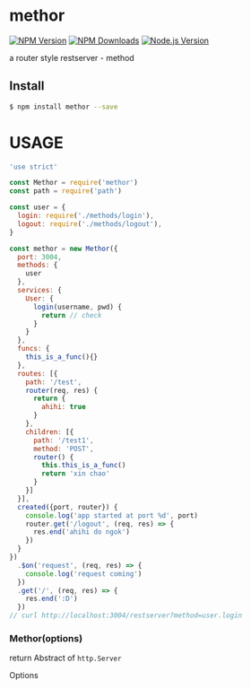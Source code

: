 # methor

[![NPM Version][npm-image]][npm-url]
[![NPM Downloads][downloads-image]][downloads-url]
[![Node.js Version][node-version-image]][node-version-url]

a router style restserver - method


## Install

```bash
$ npm install methor --save
```

# USAGE
```js
'use strict'

const Methor = require('methor')
const path = require('path')

const user = {
  login: require('./methods/login'),
  logout: require('./methods/logout'),
}

const methor = new Methor({
  port: 3004,
  methods: {
    user
  },
  services: {
    User: {
      login(username, pwd) {
        return // check
      }
    }
  },
  funcs: {
    this_is_a_func(){}
  },
  routes: [{
    path: '/test',
    router(req, res) {
      return {
        ahihi: true
      }
    },
    children: [{
      path: '/test1',
      method: 'POST',
      router() {
        this.this_is_a_func()
        return 'xin chao'
      }
    }]
  }],
  created({port, router}) {
    console.log('app started at port %d', port)
    router.get('/logout', (req, res) => {
      res.end('ahihi do ngok')
    })
  }
})
  .$on('request', (req, res) => {
    console.log('request coming')
  })
  .get('/', (req, res) => {
    res.end(':D')
  })
// curl http://localhost:3004/restserver?method=user.login

```

### Methor(options)

return Abstract of `http.Server`

Options


[npm-image]: https://img.shields.io/npm/v/methor.svg
[npm-url]: https://npmjs.org/package/methor
[node-version-image]: https://img.shields.io/node/v/methor.svg
[node-version-url]: http://nodejs.org/download/
[downloads-image]: https://img.shields.io/npm/dm/methor.svg
[downloads-url]: https://npmjs.org/package/methor
